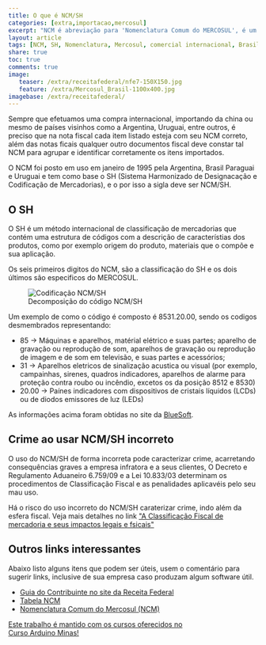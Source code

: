 ```yaml
---
title: O que é NCM/SH
categories: [extra,importacao,mercosul]
excerpt: "NCM é abreviação para 'Nomenclatura Comum do MERCOSUL', é um código de 8 digitos que identifica a natureza das mercadorias, criado para promover e facilitar a coleta de estatisticas e crescimento do comercio internacional"
layout: article
tags: [NCM, SH, Nomenclatura, Mercosul, comercial internacional, Brasil, Agentina, Uruguai, Paraguai, Comércio Exterior]
share: true
toc: true
comments: true
image:
   teaser: /extra/receitafederal/nfe7-150X150.jpg
   feature: /extra/Mercosul_Brasil-1100x400.jpg
imagebase: /extra/receitafederal/
---
```

Sempre que efetuamos uma compra internacional, importando da china ou mesmo de países visinhos como 
a Argentina, Uruguai, entre outros, é preciso que na nota fiscal cada item listado esteja com seu 
NCM correto, além das notas ficais qualquer outro documentos fiscal deve constar tal NCM para agrupar
e identificar corretamente os itens importados.

O NCM foi posto em uso em janeiro de 1995 pela Argentina, Brasil Paraguai e Uruguai e tem como base o 
SH (Sistema Harmonizado de Designacação e Codificação de Mercadorias), e o por isso a sigla deve ser NCM/SH.  

## O SH

O SH é um método internacional de classificação de mercadorias que contém uma estrutura de códigos 
com a descrição de característias dos produtos, como por exemplo origem do produto, materiais que 
o compõe e sua aplicação.

Os seis primeiros digitos do NCM, são a classificação do SH e os dois últimos são especificos do MERCOSUL.

<figure>
<img alt="Codificação NCM/SH" src="{{ site.url }}{{ page.imagebase}}/ncm-sh-400x124.jpg" />
<figcaption>Decomposição do código NCM/SH</figcaption>
</figure>

Um exemplo de como o código é composto é 8531.20.00, sendo os codigos desmembrados representando:

  * 85 -> Máquinas e aparelhos, matérial elétrico e suas partes; aparelho de gravação ou reprodução de som, aparelhos de gravação ou reprodução de imagem e de som em televisão, e suas partes e acessórios;
  * 31 -> Aparelhos eletricos de sinalização acustica ou visual (por exemplo, campainhas, sirenes, quadros indicadores, aparelhos de alarme para proteção contra roubo ou incêndio, excetos os da posição 8512 e 8530) 
  * 20.00 -> Paínes indicadores com dispositivos de cristais líquidos (LCDs) ou de diodos emissores de luz (LEDs)
  
As informações acima foram obtidas no site da [BlueSoft](http://cosmos.bluesoft.com.br/ncms/85312000-paineis-indicadores-com-dispositivos-de-cristais-liquidos-lcd-ou-de-diodos-emissores-de-luz-led).

## Crime ao usar NCM/SH incorreto

O uso do NCM/SH de forma incorreta pode caracterizar crime, acarretando consequências graves a empresa 
infratora e a seus clientes, O Decreto e Regulamento Aduaneiro 6.759/09 e a Lei 10.833/03 determinam 
os procedimentos de Classificação Fiscal e as penalidades aplicavéis pelo seu mau uso.

Há o risco do uso incorreto do NCM/SH caraterizar crime, indo além da esfera fiscal. Veja mais detalhes
no link ["A Classificação Fiscal de mercadoria e seus impactos legais e fsicais"](http://www.marsaioli.adv.br/novidaes-ver/a-classificacao-fiscal-de-mercadoria-e-seus-impactos-legais-e-fiscais)

## Outros links interessantes

Abaixo listo alguns itens que podem ser úteis, usem o comentário para sugerir links, inclusive de 
sua empresa caso produzam algum software útil.

 * [Guia do Contribuinte no site da Receita Federal](http://www.receita.fazenda.gov.br/guiacontribuinte/consclassfiscmerc.htm)
 * [Tabela NCM](http://www.receita.pb.gov.br/Servicos/nfe/arquivos/TABELA%20NCM.pdf)
 * [Nomenclatura Comum do Mercosul (NCM)](http://www.desenvolvimento.gov.br/sitio/interna/interna.php?area=5&menu=1090)
 
 
<a href="/cursoarduino/" class="btn-success">Este trabalho é mantido com os cursos oferecidos no <br />
Curso Arduino Minas!</a>
 